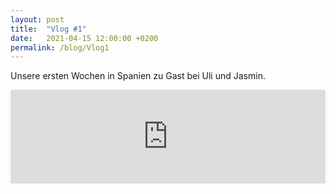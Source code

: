 ```yaml
---
layout: post
title:  "Vlog #1"
date:   2021-04-15 12:00:00 +0200
permalink: /blog/Vlog1
---
```

Unsere ersten Wochen in Spanien zu Gast bei Uli und Jasmin.

<iframe src="https://player.vimeo.com/video/547173224" width="100%" frameborder="0" allow="autoplay; fullscreen" allowfullscreen></iframe>
